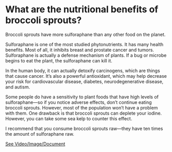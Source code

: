 # What are the nutritional benefits of broccoli sprouts?

Broccoli sprouts have more sulforaphane than any other food on the planet.

Sulforaphane is one of the most studied phytonutrients. It has many health benefits. Most of all, it inhibits breast and prostate cancer and tumors. Sulforaphane is actually a defense mechanism of plants. If a bug or microbe begins to eat the plant, the sulforaphane can kill it.

In the human body, it can actually detoxify carcinogens, which are things that cause cancer. It’s also a powerful antioxidant, which may help decrease your risk for cardiovascular disease, diabetes, neurodegenerative disease, and autism.

Some people do have a sensitivity to plant foods that have high levels of sulforaphane—so if you notice adverse effects, don’t continue eating broccoli sprouts. However, most of the population won’t have a problem with them. One drawback is that broccoli sprouts can deplete your iodine. However, you can take some sea kelp to counter this effect.

I recommend that you consume broccoli sprouts raw—they have ten times the amount of sulforaphane raw.

 [See Video/Image/Document](https://hls-player.drberg.com/asset?path=migrated-assets/benefits-of-broccoli-sprouts-to-support-breast-prostate-tissue-drberg)